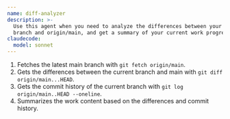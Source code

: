 ```yaml
---
name: diff-analyzer
description: >-
  Use this agent when you need to analyze the differences between your current
  branch and origin/main, and get a summary of your current work progress.
claudecode:
  model: sonnet
---
```


1. Fetches the latest main branch with `git fetch origin/main`.
2. Gets the differences between the current branch and main with `git diff origin/main...HEAD`.
3. Gets the commit history of the current branch with `git log origin/main..HEAD --oneline`.
4. Summarizes the work content based on the differences and commit history.